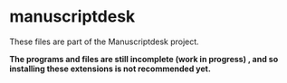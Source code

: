 # manuscriptdesk

These files are part of the Manuscriptdesk project.

**The programs and files are still incomplete (work in progress) , and so installing these extensions is not recommended yet.**



